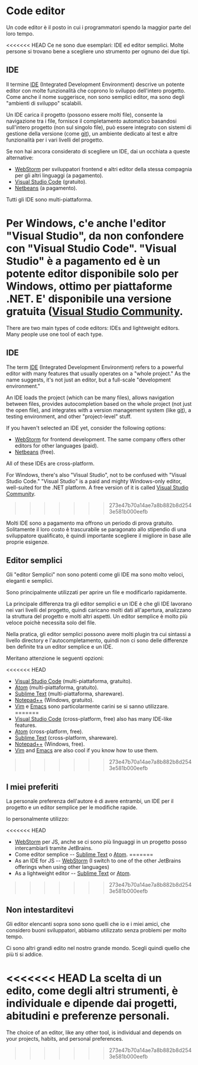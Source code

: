 # Code editor

Un code editor è il posto in cui i programmatori spendo la maggior parte del loro tempo.

<<<<<<< HEAD
Ce ne sono due esemplari: IDE ed editor semplici. Molte persone si trovano bene a scegliere uno strumento per ognuno dei due tipi.

## IDE

Il termine [IDE](https://en.wikipedia.org/wiki/Integrated_development_environment) (Integrated Development Environment) descrive un potente editor con molte funzionalità che coprono lo sviluppo dell'intero progetto. Come anche il nome suggerisce, non sono semplici editor, ma sono degli "ambienti di sviluppo" scalabili.

Un IDE carica il progetto (possono essere molti file), consente la navigazione tra i file, fornisce il completamento automatico basandosi sull'intero progetto (non sul singolo file), può essere integrato con sistemi di gestione della versione (come [git](https://git-scm.com/)), un ambiente dedicato al test e altre funzionalità per i vari livelli del progetto.

Se non hai ancora considerato di scegliere un IDE, dai un occhiata a queste alternative:

- [WebStorm](http://www.jetbrains.com/webstorm/) per sviluppatori frontend e altri editor della stessa compagnia per gli altri linguaggi (a pagamento).
- [Visual Studio Code](https://code.visualstudio.com/) (gratuito).
- [Netbeans](http://netbeans.org/) (a pagamento).

Tutti gli IDE sono multi-piattaforma.

Per Windows, c'e anche l'editor "Visual Studio", da non confondere con "Visual Studio Code". "Visual Studio" è a pagamento ed è un potente editor disponibile solo per Windows, ottimo per piattaforme .NET. E' disponibile una versione gratuita ([Visual Studio Community](https://www.visualstudio.com/vs/community/).
=======
There are two main types of code editors: IDEs and lightweight editors. Many people use one tool of each type.

## IDE

The term [IDE](https://en.wikipedia.org/wiki/Integrated_development_environment) (Integrated Development Environment) refers to a powerful editor with many features that usually operates on a "whole project." As the name suggests, it's not just an editor, but a full-scale "development environment."

An IDE loads the project (which can be many files), allows navigation between files, provides autocompletion based on the whole project (not just the open file), and integrates with a version management system (like [git](https://git-scm.com/)), a testing environment, and other "project-level" stuff.

If you haven't selected an IDE yet, consider the following options:

- [WebStorm](http://www.jetbrains.com/webstorm/) for frontend development. The same company offers other editors for other languages (paid).
- [Netbeans](http://netbeans.org/) (free).

All of these IDEs are cross-platform.

For Windows, there's also "Visual Studio", not to be confused with "Visual Studio Code." "Visual Studio" is a paid and mighty Windows-only editor, well-suited for the .NET platform. A free version of it is called [Visual Studio Community](https://www.visualstudio.com/vs/community/).
>>>>>>> 273e47b70a14ae7a8b882b8d2543e581b000eefb

Molti IDE sono a pagamento ma offrono un periodo di prova gratuito. Solitamente il loro costo è trascurabile se paragonato allo stipendio di una sviluppatore qualificato, è quindi importante scegliere il migliore in base alle proprie esigenze.

## Editor semplici

Gli "editor Semplici" non sono potenti come gli IDE ma sono molto veloci, eleganti e semplici.

Sono principalmente utilizzati per aprire un file e modificarlo rapidamente.

La principale differenza tra gli editor semplici e un IDE è che gli IDE lavorano nei vari livelli del progetto, quindi caricano molti dati all'apertura, analizzano la struttura del progetto e molti altri aspetti. Un editor semplice è molto più veloce poichè necessita solo del file.

Nella pratica, gli editor semplici possono avere molti plugin tra cui sintassi a livello directory e l'autocompletamento, quindi non ci sono delle differenze ben definite tra un editor semplice e un IDE.

Meritano attenzione le seguenti opzioni:

<<<<<<< HEAD
- [Visual Studio Code](https://code.visualstudio.com/) (multi-piattaforma, gratuito).
- [Atom](https://atom.io/) (multi-piattaforma, gratuito).
- [Sublime Text](http://www.sublimetext.com) (multi-piattaforma, shareware).
- [Notepad++](https://notepad-plus-plus.org/) (Windows, gratuito).
- [Vim](http://www.vim.org/) e [Emacs](https://www.gnu.org/software/emacs/) sono particolarmente carini se si sanno utilizzare.
=======
- [Visual Studio Code](https://code.visualstudio.com/) (cross-platform, free) also has many IDE-like features.
- [Atom](https://atom.io/) (cross-platform, free).
- [Sublime Text](http://www.sublimetext.com) (cross-platform, shareware).
- [Notepad++](https://notepad-plus-plus.org/) (Windows, free).
- [Vim](http://www.vim.org/) and [Emacs](https://www.gnu.org/software/emacs/) are also cool if you know how to use them.
>>>>>>> 273e47b70a14ae7a8b882b8d2543e581b000eefb

## I miei preferiti

La personale preferenza dell'autore è di avere entrambi, un IDE per il progetto e un editor semplice per le modifiche rapide.

Io personalmente utilizzo:

<<<<<<< HEAD
- [WebStorm](http://www.jetbrains.com/webstorm/) per JS, anche se ci sono più linguaggi in un progetto posso intercambiarli tramite JetBrains.
- Come editor semplice -- [Sublime Text](http://www.sublimetext.com) o [Atom](https://atom.io/).
=======
- As an IDE for JS -- [WebStorm](http://www.jetbrains.com/webstorm/) (I switch to one of the other JetBrains offerings when using other languages)
- As a lightweight editor -- [Sublime Text](http://www.sublimetext.com) or [Atom](https://atom.io/).
>>>>>>> 273e47b70a14ae7a8b882b8d2543e581b000eefb

## Non intestarditevi

Gli editor elencanti sopra sono sono quelli che io e i miei amici, che considero buoni sviluppatori, abbiamo utilizzato senza problemi per molto tempo.

Ci sono altri grandi edito nel nostro grande mondo. Scegli quindi quello che più ti si addice.

<<<<<<< HEAD
La scelta di un edito, come degli altri strumenti, è individuale e dipende dai progetti, abitudini e preferenze personali.
=======
The choice of an editor, like any other tool, is individual and depends on your projects, habits, and personal preferences.
>>>>>>> 273e47b70a14ae7a8b882b8d2543e581b000eefb
